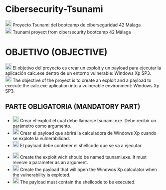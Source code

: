 # Cibersecurity-Tsunami
<p>
<img src="https://cdn-icons-png.flaticon.com/512/317/317316.png" width="20px"/> Proyecto Tsunami del bootcamp de ciberseguridad 42 Málaga<br>
<img src="https://cdn-icons-png.flaticon.com/512/6737/6737832.png"width="20px"/> Tsunami proyect from cibersecurity bootcamp 42 Málaga
</p>
<h1>OBJETIVO (OBJECTIVE)</h1>
<p>
<img src="https://cdn-icons-png.flaticon.com/512/317/317316.png" width="20px"/> El objetivo del proyecto es crear un exploit y un payload para ejecutar la aplicación calc.exe dentro de un entorno vulnerable: Windows Xp SP3.<br>
<img src="https://cdn-icons-png.flaticon.com/512/6737/6737832.png"width="20px"/> The objective of the proyect is to create an exploit and a payload to execute the calc.exe aplication into a vulnerable environment: Windows Xp SP3.
</p>

<h2>PARTE OBLIGATORIA (MANDATORY PART)</h2>
<p>
<ul>
<li><img src="https://cdn-icons-png.flaticon.com/512/317/317316.png" width="20px"/> Crear el exploit el cual debe llamarse tsunami.exe. Debe recibir un parámetro como argumento.</li>
<li><img src="https://cdn-icons-png.flaticon.com/512/317/317316.png" width="20px"/> Crear el payload que abrirá la calculadora de Windows Xp cuando se explote la vulnerabilidad.</li>
<li><img src="https://cdn-icons-png.flaticon.com/512/317/317316.png" width="20px"/> El payload debe contener el shellcode que se va a ejecutar.</li>
</ul>
<ul>
<li><img src="https://cdn-icons-png.flaticon.com/512/6737/6737832.png"width="20px"/> Create the exploit wich should be named tsunami.exe. It must reveive a parameter as an argument.</li>
<li><img src="https://cdn-icons-png.flaticon.com/512/6737/6737832.png"width="20px"/> Create the payload that will open the Windwos Xp calculator when the vulnerability is exploted.</li>
<li><img src="https://cdn-icons-png.flaticon.com/512/6737/6737832.png"width="20px"/> The payload must contain the shellcode to be executed.</li>
</ul>
</p>
